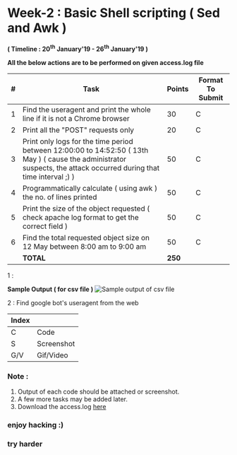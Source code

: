 # Week-2 : Basic Shell scripting ( Sed and Awk )

**( Timeline : 20<sup>th</sup> January'19 - 26<sup>th</sup> January'19 )**
 
 **All the below actions are to be performed on given access.log file**

|#| Task		| Points	|	Format To Submit	|
|--| ------------- 	| -------------	|	-------------------		|
|1| Find the useragent and print the whole line if it is not a Chrome browser  | 30  |	C	|
|2| Print all the "POST" requests only  | 20  |	C	|
|3| Print only logs for the time period between 12:00:00 to 14:52:50 ( 13th May ) ( cause the administrator suspects, the attack occurred during that time interval ;) )  | 50  |	C	|
|4| Programmatically calculate ( using awk ) the no. of lines printed  | 50  |		C	|
|5| Print the size of the object requested ( check apache log format to get the correct field )  | 50  |		C	|
|6| Find the total requested object size on 12 May between 8:00 am to 9:00 am	| 50	| C	|
|| **TOTAL** 	| **250**	|


1 : 

**Sample Output ( for csv file )**
![Sample output of csv file](https://user-images.githubusercontent.com/17861054/39969781-f97739b6-56fe-11e8-91d5-1ea45ef9ddf3.png)

2 : Find google bot's useragent from the web



Index	|	|
--------|-------|
C	| Code	|
S	| Screenshot	|
G/V	| Gif/Video	|


### Note :

1. Output of each code should be attached or screenshot.
2. A few more tasks may be added later.
3. Download the access.log [here](https://github.com/opencodeiiita/Road-CS/files/access.log)



### enjoy hacking :)
### try harder

